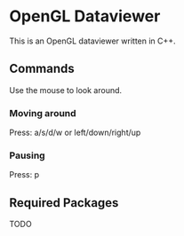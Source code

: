 OpenGL Dataviewer
=================

This is an OpenGL dataviewer written in C++.

Commands
--------

Use the mouse to look around.

### Moving around
Press: a/s/d/w or left/down/right/up
### Pausing
Press: p


Required Packages
-----------------
TODO
